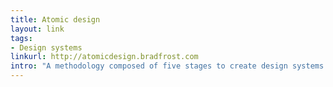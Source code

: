 ```yaml
---
title: Atomic design
layout: link
tags:
- Design systems
linkurl: http://atomicdesign.bradfrost.com
intro: "A methodology composed of five stages to create design systems in a deliberate and hierarchical manner."
---
```

